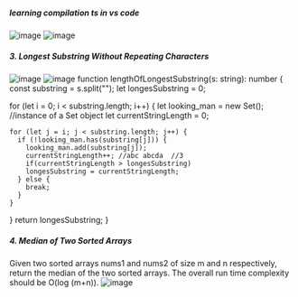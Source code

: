 

##### learning compilation ts in vs code
![image](https://user-images.githubusercontent.com/122405130/227340833-ab31e6fc-ff18-400d-a2f6-5aaf1cbab502.png)
![image](https://user-images.githubusercontent.com/122405130/227340870-af539c7f-2488-496a-9226-942bbe89f1d1.png)
##### 3. Longest Substring Without Repeating Characters
![image](https://user-images.githubusercontent.com/122405130/227803622-5402fe4b-67ca-46fc-ba07-42ecd80d31db.png)
![image](https://user-images.githubusercontent.com/122405130/227803630-8af72746-3378-40c6-8139-298d726545d4.png)
function lengthOfLongestSubstring(s: string): number {
  const substring = s.split("");
  let longesSubstring = 0;

  for (let i = 0; i < substring.length; i++) {
    let looking_man = new Set(); //instance of a Set object
    let currentStringLength = 0;

    for (let j = i; j < substring.length; j++) {
      if (!looking_man.has(substring[j])) {
        looking_man.add(substring[j]);
        currentStringLength++; //abc abcda  //3
        if(currentStringLength > longesSubstring)
        longesSubstring = currentStringLength;
      } else {
        break;
      }
    }
  }
  return longesSubstring;
}

##### 4. Median of Two Sorted Arrays
Given two sorted arrays nums1 and nums2 of size m and n respectively, return the median of the two sorted arrays. The overall run time complexity should be O(log (m+n)).
![image](https://user-images.githubusercontent.com/122405130/227803572-b15a2fb7-34ca-49db-8c24-36a63aa21b54.png)
